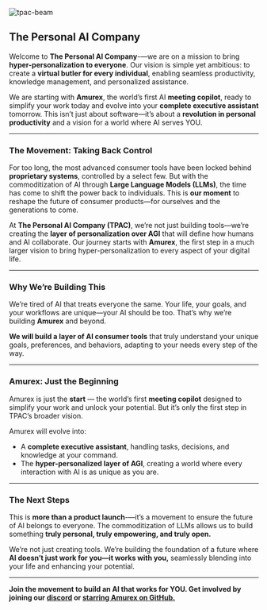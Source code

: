 ![tpac-beam](https://github.com/user-attachments/assets/0ba4023c-9fb0-439c-8c35-30e6f8563dd6)

## The Personal AI Company

Welcome to **The Personal AI Company**-—we are on a mission to bring **hyper-personalization to everyone**. Our vision is simple yet ambitious: to create a **virtual butler for every individual**, enabling seamless productivity, knowledge management, and personalized assistance.

We are starting with **Amurex**, the world’s first AI **meeting copilot**, ready to simplify your work today and evolve into your **complete executive assistant** tomorrow. This isn’t just about software—it’s about a **revolution in personal productivity** and a vision for a world where AI serves YOU.

--------------------------

### The Movement: Taking Back Control


For too long, the most advanced consumer tools have been locked behind **proprietary systems**, controlled by a select few. But with the commoditization of AI through **Large Language Models (LLMs)**, the time has come to shift the power back to individuals. This is **our moment** to reshape the future of consumer products—for ourselves and the generations to come.

At **The Personal AI Company (TPAC)**, we’re not just building tools—we’re creating the **layer of personalization over AGI** that will define how humans and AI collaborate. Our journey starts with **Amurex**, the first step in a much larger vision to bring hyper-personalization to every aspect of your digital life.

--------------------------

### Why We’re Building This

We’re tired of AI that treats everyone the same. Your life, your goals, and your workflows are unique—your AI should be too. That’s why we’re building **Amurex** and beyond.

**We will build a layer of AI consumer tools** that truly understand your unique goals, preferences, and behaviors, adapting to your needs every step of the way.

--------------------------

### Amurex: Just the Beginning

Amurex is just the **start** — the world’s first **meeting copilot** designed to simplify your work and unlock your potential. But it’s only the first step in TPAC’s broader vision.

Amurex will evolve into:
- A **complete executive assistant**, handling tasks, decisions, and knowledge at your command.
- The **hyper-personalized layer of AGI**, creating a world where every interaction with AI is as unique as you are.

--------------------------

### The Next Steps

This is **more than a product launch**-—it’s a movement to ensure the future of AI belongs to everyone. The commoditization of LLMs allows us to build something **truly personal, truly empowering, and truly open.**

We’re not just creating tools. We’re building the foundation of a future where **AI doesn’t just work for you—it works with you,** seamlessly blending into your life and enhancing your potential.

--------------------------

**Join the movement to build an AI that works for YOU. Get involved by joining our [discord](https://discord.gg/ftUdQsHWbY) or [starring Amurex on GitHub.](https://github.com/thepersonalaicompany/amurex)**


